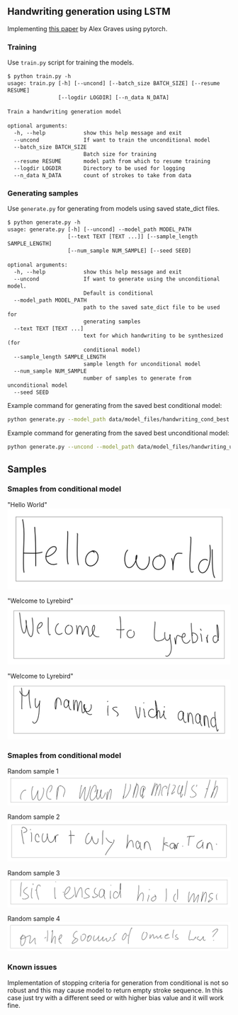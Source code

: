 ## Handwriting generation using LSTM

Implementing [this paper](https://arxiv.org/pdf/1308.0850.pdf) by Alex Graves using pytorch.

### Training

Use `train.py` script for training the models.

```
$ python train.py -h
usage: train.py [-h] [--uncond] [--batch_size BATCH_SIZE] [--resume RESUME]
                [--logdir LOGDIR] [--n_data N_DATA]

Train a handwriting generation model

optional arguments:
  -h, --help            show this help message and exit
  --uncond              If want to train the unconditional model
  --batch_size BATCH_SIZE
                        Batch size for training
  --resume RESUME       model path from which to resume training
  --logdir LOGDIR       Directory to be used for logging
  --n_data N_DATA       count of strokes to take from data
```


### Generating samples

Use `generate.py` for generating from models using saved state_dict files.

```
$ python generate.py -h
usage: generate.py [-h] [--uncond] --model_path MODEL_PATH
                   [--text TEXT [TEXT ...]] [--sample_length SAMPLE_LENGTH]
                   [--num_sample NUM_SAMPLE] [--seed SEED]

optional arguments:
  -h, --help            show this help message and exit
  --uncond              If want to generate using the unconditional model.
                        Default is conditional
  --model_path MODEL_PATH
                        path to the saved sate_dict file to be used for
                        generating samples
  --text TEXT [TEXT ...]
                        text for which handwriting to be synthesized (for
                        conditional model)
  --sample_length SAMPLE_LENGTH
                        sample length for unconditional model
  --num_sample NUM_SAMPLE
                        number of samples to generate from unconditional model
  --seed SEED
```

Example command for generating from the saved best conditional model:

```bash
python generate.py --model_path data/model_files/handwriting_cond_best.pt --text "Hello world" "Welcome to Lyrebird"
```

Example command for generating from the saved best unconditional model:

```bash
python generate.py --uncond --model_path data/model_files/handwriting_uncond_best.pt --sample_length 600 --num_sample 4
```
## Samples

### Smaples from conditional model

"Hello World"
![Hello World](samples/handwriting_cond_best_0.png)
<br>

"Welcome to Lyrebird"
![Welcome to Lyrebird](samples/handwriting_cond_best_1.png)
<br>

"Welcome to Lyrebird"
![Welcome to Lyrebird](samples/handwriting_cond_best_2.png)

### Smaples from conditional model

Random sample 1
![Random sample 1](samples/handwriting_uncond_best_0.png)
<br>

Random sample 2
![Random sample 2](samples/handwriting_uncond_best_1.png)
<br>

Random sample 3
![Random sample 3](samples/handwriting_uncond_best_2.png)
<br>

Random sample 4
![Random sample 4](samples/handwriting_uncond_best_3.png)

### Known issues

Implementation of stopping criteria for generation from conditional is not so robust and this may cause model to return empty stroke sequence.
In this case just try with a different seed or with higher bias value and it will work fine.